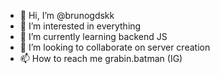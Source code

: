 - 👋 Hi, I’m @brunogdskk
- 👀 I’m interested in everything
- 🌱 I’m currently learning backend JS
- 💞️ I’m looking to collaborate on server creation
- 📫 How to reach me grabin.batman (IG)

<!---
brunogdskk/brunogdskk is a ✨ special ✨ repository because its `README.md` (this file) appears on your GitHub profile.
You can click the Preview link to take a look at your changes.
--->
